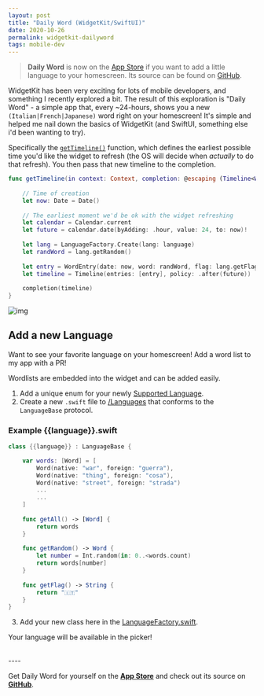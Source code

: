 ```yaml
---
layout: post
title: "Daily Word (WidgetKit/SwiftUI)"
date: 2020-10-26
permalink: widgetkit-dailyword
tags: mobile-dev
---
```

<!-- ![1.png]({{site.url}}/assets/resources-widgetkit-dailyword/1.png) -->

> **Daily Word** is now on the [App Store](https://apps.apple.com/us/app/daily-word-language-widget/id1535573526) if you want to add a little language to your homescreen.  Its source can be found on [GitHub](https://github.com/joshspicer/widgetkit-daily-language).

WidgetKit has been very exciting for lots of mobile developers, and something I recently explored a bit.  The result of this exploration is "Daily Word" - a simple app that, every ~24-hours, shows you a new `(Italian|French|Japanese)` word right on your homescreen!  It's simple and helped me nail down the basics of WidgetKit (and SwiftUI, something else i'd been wanting to try).

Specifically the [`getTimeline()`](https://github.com/joshspicer/widgetkit-daily-language/blob/main/DailyWidget/DailyWidget.swift#L32-L51) function, which defines the earliest possible time you'd like the widget to refresh (the OS will decide when _actually_ to do that refresh).  You then pass that new timeline to the completion.  

```swift
func getTimeline(in context: Context, completion: @escaping (Timeline<WordEntry>) -> Void) {
        
    // Time of creation
    let now: Date = Date()
    
    // The earliest moment we'd be ok with the widget refreshing
    let calendar = Calendar.current
    let future = calendar.date(byAdding: .hour, value: 24, to: now)!
    
    let lang = LanguageFactory.Create(lang: language)
    let randWord = lang.getRandom()
    
    let entry = WordEntry(date: now, word: randWord, flag: lang.getFlag())
    let timeline = Timeline(entries: [entry], policy: .after(future))
    
    completion(timeline)
}
```

![img](https://github.com/joshspicer/widgetkit-daily-language/raw/main/img.png)

## Add a new Language

Want to see your favorite language on your homescreen!  Add a word list to my app with a PR!

Wordlists are embedded into the widget and can be added easily.

1. Add a unique enum for your newly [Supported Language](https://github.com/joshspicer/widgetkit-daily-italian/blob/main/DailyItalianWord/SupportedLanguages.swift).
2. Create a new `.swift` file to [/Languages](https://github.com/joshspicer/widgetkit-daily-italian/tree/main/DailyItalianWord/Languages) that conforms to the `LanguageBase` protocol.

### Example {{language}}.swift

```swift
class {{language}} : LanguageBase {

    var words: [Word] = [
        Word(native: "war", foreign: "guerra"),
        Word(native: "thing", foreign: "cosa"),
        Word(native: "street", foreign: "strada")
        ...
        ...
    ]       
        
    func getAll() -> [Word] {
        return words
    }
    
    func getRandom() -> Word {
        let number = Int.random(in: 0..<words.count)
        return words[number]
    }
    
    func getFlag() -> String {
        return "🇮🇹"
    }
}
```

3. Add your new class here in the [LanguageFactory.swift](https://github.com/joshspicer/widgetkit-daily-italian/blob/main/DailyItalianWord/Languages/LanguageFactory.swift).

Your language will be available in the picker! 

<br>
----

Get Daily Word for yourself on the [**App Store**](https://apps.apple.com/us/app/daily-word-language-widget/id1535573526) and check out its source on [**GitHub**](https://github.com/joshspicer/widgetkit-daily-language).
